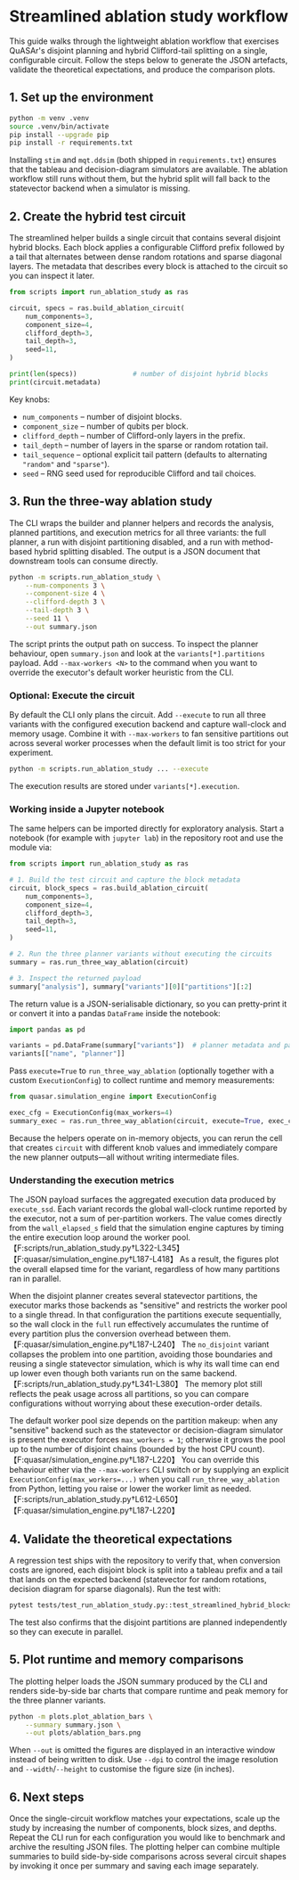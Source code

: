 # Streamlined ablation study workflow

This guide walks through the lightweight ablation workflow that exercises
QuASAr's disjoint planning and hybrid Clifford-tail splitting on a single,
configurable circuit. Follow the steps below to generate the JSON artefacts,
validate the theoretical expectations, and produce the comparison plots.

## 1. Set up the environment

```bash
python -m venv .venv
source .venv/bin/activate
pip install --upgrade pip
pip install -r requirements.txt
```

Installing `stim` and `mqt.ddsim` (both shipped in `requirements.txt`) ensures
that the tableau and decision-diagram simulators are available. The ablation
workflow still runs without them, but the hybrid split will fall back to the
statevector backend when a simulator is missing.

## 2. Create the hybrid test circuit

The streamlined helper builds a single circuit that contains several disjoint
hybrid blocks. Each block applies a configurable Clifford prefix followed by a
tail that alternates between dense random rotations and sparse diagonal layers.
The metadata that describes every block is attached to the circuit so you can
inspect it later.

```python
from scripts import run_ablation_study as ras

circuit, specs = ras.build_ablation_circuit(
    num_components=3,
    component_size=4,
    clifford_depth=3,
    tail_depth=3,
    seed=11,
)

print(len(specs))              # number of disjoint hybrid blocks
print(circuit.metadata)
```

Key knobs:

- `num_components` – number of disjoint blocks.
- `component_size` – number of qubits per block.
- `clifford_depth` – number of Clifford-only layers in the prefix.
- `tail_depth` – number of layers in the sparse or random rotation tail.
- `tail_sequence` – optional explicit tail pattern (defaults to alternating
  `"random"` and `"sparse"`).
- `seed` – RNG seed used for reproducible Clifford and tail choices.

## 3. Run the three-way ablation study

The CLI wraps the builder and planner helpers and records the analysis, planned
partitions, and execution metrics for all three variants: the full planner, a
run with disjoint partitioning disabled, and a run with method-based hybrid
splitting disabled. The output is a JSON document that downstream tools can
consume directly.

```bash
python -m scripts.run_ablation_study \
    --num-components 3 \
    --component-size 4 \
    --clifford-depth 3 \
    --tail-depth 3 \
    --seed 11 \
    --out summary.json
```

The script prints the output path on success. To inspect the planner behaviour,
open `summary.json` and look at the `variants[*].partitions` payload. Add
`--max-workers <N>` to the command when you want to override the executor's
default worker heuristic from the CLI.

### Optional: Execute the circuit

By default the CLI only plans the circuit. Add `--execute` to run all three
variants with the configured execution backend and capture wall-clock and memory
usage. Combine it with `--max-workers` to fan sensitive partitions out across
several worker processes when the default limit is too strict for your
experiment.

```bash
python -m scripts.run_ablation_study ... --execute
```

The execution results are stored under `variants[*].execution`.

### Working inside a Jupyter notebook

The same helpers can be imported directly for exploratory analysis. Start a
notebook (for example with `jupyter lab`) in the repository root and use the
module via:

```python
from scripts import run_ablation_study as ras

# 1. Build the test circuit and capture the block metadata
circuit, block_specs = ras.build_ablation_circuit(
    num_components=3,
    component_size=4,
    clifford_depth=3,
    tail_depth=3,
    seed=11,
)

# 2. Run the three planner variants without executing the circuits
summary = ras.run_three_way_ablation(circuit)

# 3. Inspect the returned payload
summary["analysis"], summary["variants"][0]["partitions"][:2]
```

The return value is a JSON-serialisable dictionary, so you can pretty-print it
or convert it into a pandas `DataFrame` inside the notebook:

```python
import pandas as pd

variants = pd.DataFrame(summary["variants"])  # planner metadata and partitions
variants[["name", "planner"]]
```

Pass `execute=True` to `run_three_way_ablation` (optionally together with a
custom `ExecutionConfig`) to collect runtime and memory measurements:

```python
from quasar.simulation_engine import ExecutionConfig

exec_cfg = ExecutionConfig(max_workers=4)
summary_exec = ras.run_three_way_ablation(circuit, execute=True, exec_cfg=exec_cfg)
```

Because the helpers operate on in-memory objects, you can rerun the cell that
creates `circuit` with different knob values and immediately compare the new
planner outputs—all without writing intermediate files.

### Understanding the execution metrics

The JSON payload surfaces the aggregated execution data produced by
`execute_ssd`. Each variant records the global wall-clock runtime reported by
the executor, not a sum of per-partition workers. The value comes directly from
the `wall_elapsed_s` field that the simulation engine captures by timing the
entire execution loop around the worker pool.【F:scripts/run_ablation_study.py†L322-L345】【F:quasar/simulation_engine.py†L187-L418】 As a result, the
figures plot the overall elapsed time for the variant, regardless of how many
partitions ran in parallel.

When the disjoint planner creates several statevector partitions, the executor
marks those backends as "sensitive" and restricts the worker pool to a single
thread. In that configuration the partitions execute sequentially, so the wall
clock in the `full` run effectively accumulates the runtime of every partition
plus the conversion overhead between them.【F:quasar/simulation_engine.py†L187-L240】 The `no_disjoint` variant collapses the
problem into one partition, avoiding those boundaries and reusing a single
statevector simulation, which is why its wall time can end up lower even though
both variants run on the same backend.【F:scripts/run_ablation_study.py†L341-L380】 The memory plot still reflects the peak usage across all
partitions, so you can compare configurations without worrying about these
execution-order details.

The default worker pool size depends on the partition makeup: when any
"sensitive" backend such as the statevector or decision-diagram simulator is
present the executor forces `max_workers = 1`; otherwise it grows the pool up to
the number of disjoint chains (bounded by the host CPU count).【F:quasar/simulation_engine.py†L187-L220】 You can override this behaviour either via the `--max-workers` CLI switch or by
supplying an explicit `ExecutionConfig(max_workers=...)` when you call
`run_three_way_ablation` from Python, letting you raise or lower the worker
limit as needed.【F:scripts/run_ablation_study.py†L612-L650】【F:quasar/simulation_engine.py†L187-L220】

## 4. Validate the theoretical expectations

A regression test ships with the repository to verify that, when conversion
costs are ignored, each disjoint block is split into a tableau prefix and a tail
that lands on the expected backend (statevector for random rotations, decision
diagram for sparse diagonals). Run the test with:

```bash
pytest tests/test_run_ablation_study.py::test_streamlined_hybrid_blocks_split
```

The test also confirms that the disjoint partitions are planned independently so
they can execute in parallel.

## 5. Plot runtime and memory comparisons

The plotting helper loads the JSON summary produced by the CLI and renders
side-by-side bar charts that compare runtime and peak memory for the three
planner variants.

```bash
python -m plots.plot_ablation_bars \
    --summary summary.json \
    --out plots/ablation_bars.png
```

When `--out` is omitted the figures are displayed in an interactive window
instead of being written to disk. Use `--dpi` to control the image resolution and
`--width`/`--height` to customise the figure size (in inches).

## 6. Next steps

Once the single-circuit workflow matches your expectations, scale up the study
by increasing the number of components, block sizes, and depths. Repeat the CLI
run for each configuration you would like to benchmark and archive the resulting
JSON files. The plotting helper can combine multiple summaries to build
side-by-side comparisons across several circuit shapes by invoking it once per
summary and saving each image separately.
